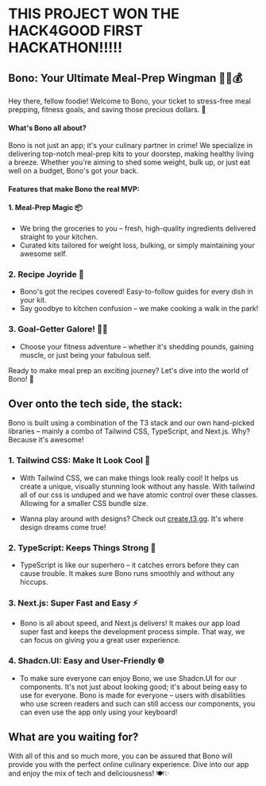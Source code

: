 # THIS PROJECT WON THE HACK4GOOD FIRST HACKATHON!!!!!

## Bono: Your Ultimate Meal-Prep Wingman 🍲💪💰

Hey there, fellow foodie! Welcome to Bono, your ticket to stress-free meal prepping, fitness goals, and saving those precious dollars. 🌟


#### What's Bono all about?

Bono is not just an app; it's your culinary partner in crime! We specialize in delivering top-notch meal-prep kits to your doorstep, making healthy living a breeze. Whether you're aiming to shed some weight, bulk up, or just eat well on a budget, Bono's got your back.


#### Features that make Bono the real MVP:


#### 1. **Meal-Prep Magic 📦**

- We bring the groceries to you – fresh, high-quality ingredients delivered straight to your kitchen.
- Curated kits tailored for weight loss, bulking, or simply maintaining your awesome self.

### 2. **Recipe Joyride 📖**

- Bono's got the recipes covered! Easy-to-follow guides for every dish in your kit.
- Say goodbye to kitchen confusion – we make cooking a walk in the park!

### 3. **Goal-Getter Galore! 🏋️‍♂️**

- Choose your fitness adventure – whether it's shedding pounds, gaining muscle, or just being your fabulous self.

Ready to make meal prep an exciting journey? Let's dive into the world of Bono! 🚀

## Over onto the tech side, the stack:

Bono is built using a combination of the T3 stack and our own hand-picked libraries – mainly a combo of Tailwind CSS, TypeScript, and Next.js. Why? Because it's awesome!

### 1. **Tailwind CSS: Make It Look Cool 🎨**

- With Tailwind CSS, we can make things look really cool! It helps us create a unique, visually stunning look without any hassle. With tailwind all of our css is unduped and we have atomic control over these classes. Allowing for a smaller CSS bundle size.

- Wanna play around with designs? Check out [create.t3.gg](https://create.t3.gg). It's where design dreams come true!

### 2. **TypeScript: Keeps Things Strong 💪**

- TypeScript is like our superhero – it catches errors before they can cause trouble. It makes sure Bono runs smoothly and without any hiccups.

### 3. **Next.js: Super Fast and Easy ⚡**

- Bono is all about speed, and Next.js delivers! It makes our app load super fast and keeps the development process simple. That way, we can focus on giving you a great user experience.

### 4. **Shadcn.UI: Easy and User-Friendly 🌐**

- To make sure everyone can enjoy Bono, we use Shadcn.UI for our components. It's not just about looking good; it's about being easy to use for everyone. Bono is made for everyone – users with disabilities who use screen readers and such can still access our components, you can even use the app only using your keyboard!

## What are you waiting for?

With all of this and so much more, you can be assured that Bono will provide you with the perfect online culinary experience. Dive into our app and enjoy the mix of tech and deliciousness! 🍽️✨
